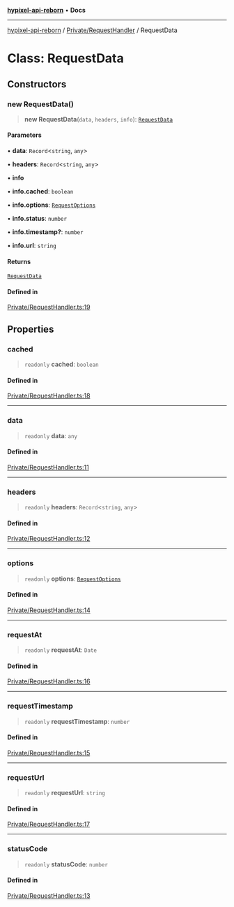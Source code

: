 [**hypixel-api-reborn**](../../../README.md) • **Docs**

***

[hypixel-api-reborn](../../../modules.md) / [Private/RequestHandler](../README.md) / RequestData

# Class: RequestData

## Constructors

### new RequestData()

> **new RequestData**(`data`, `headers`, `info`): [`RequestData`](RequestData.md)

#### Parameters

• **data**: `Record`\<`string`, `any`\>

• **headers**: `Record`\<`string`, `any`\>

• **info**

• **info.cached**: `boolean`

• **info.options**: [`RequestOptions`](../interfaces/RequestOptions.md)

• **info.status**: `number`

• **info.timestamp?**: `number`

• **info.url**: `string`

#### Returns

[`RequestData`](RequestData.md)

#### Defined in

[Private/RequestHandler.ts:19](https://github.com/Kathund/REBORN-docs-TEST/blob/226e7f6a62bb6bca87ef0828ac84e9098d59f860/src/Private/RequestHandler.ts#L19)

## Properties

### cached

> `readonly` **cached**: `boolean`

#### Defined in

[Private/RequestHandler.ts:18](https://github.com/Kathund/REBORN-docs-TEST/blob/226e7f6a62bb6bca87ef0828ac84e9098d59f860/src/Private/RequestHandler.ts#L18)

***

### data

> `readonly` **data**: `any`

#### Defined in

[Private/RequestHandler.ts:11](https://github.com/Kathund/REBORN-docs-TEST/blob/226e7f6a62bb6bca87ef0828ac84e9098d59f860/src/Private/RequestHandler.ts#L11)

***

### headers

> `readonly` **headers**: `Record`\<`string`, `any`\>

#### Defined in

[Private/RequestHandler.ts:12](https://github.com/Kathund/REBORN-docs-TEST/blob/226e7f6a62bb6bca87ef0828ac84e9098d59f860/src/Private/RequestHandler.ts#L12)

***

### options

> `readonly` **options**: [`RequestOptions`](../interfaces/RequestOptions.md)

#### Defined in

[Private/RequestHandler.ts:14](https://github.com/Kathund/REBORN-docs-TEST/blob/226e7f6a62bb6bca87ef0828ac84e9098d59f860/src/Private/RequestHandler.ts#L14)

***

### requestAt

> `readonly` **requestAt**: `Date`

#### Defined in

[Private/RequestHandler.ts:16](https://github.com/Kathund/REBORN-docs-TEST/blob/226e7f6a62bb6bca87ef0828ac84e9098d59f860/src/Private/RequestHandler.ts#L16)

***

### requestTimestamp

> `readonly` **requestTimestamp**: `number`

#### Defined in

[Private/RequestHandler.ts:15](https://github.com/Kathund/REBORN-docs-TEST/blob/226e7f6a62bb6bca87ef0828ac84e9098d59f860/src/Private/RequestHandler.ts#L15)

***

### requestUrl

> `readonly` **requestUrl**: `string`

#### Defined in

[Private/RequestHandler.ts:17](https://github.com/Kathund/REBORN-docs-TEST/blob/226e7f6a62bb6bca87ef0828ac84e9098d59f860/src/Private/RequestHandler.ts#L17)

***

### statusCode

> `readonly` **statusCode**: `number`

#### Defined in

[Private/RequestHandler.ts:13](https://github.com/Kathund/REBORN-docs-TEST/blob/226e7f6a62bb6bca87ef0828ac84e9098d59f860/src/Private/RequestHandler.ts#L13)
